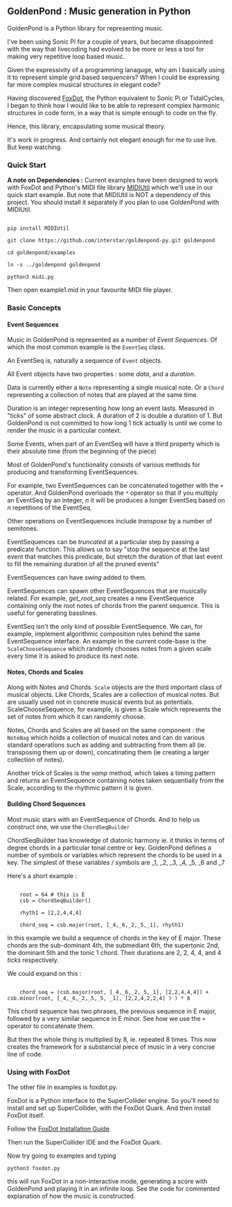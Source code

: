 
## GoldenPond : Music generation in Python
    

GoldenPond is a Python library for representing music.

I've been using Sonic Pi for a couple of years, but became disappointed with the way that livecoding had evolved to be more or less a tool for making very repetitive loop based music.

Given the expressivity of a programming lanaguge, why am I basically using it to represent simple grid based sequencers? When I could be expressing far more complex musical structures in elegant code?

Having discovered [FoxDot](https://foxdot.org/), the Python equivalent to Sonic Pi or TidalCycles, I began to think how I would like to be able to represent complex harmonic structures in code form, in a way that is simple enough to code on the fly.

Hence, this library, encapsulating some musical theory.

It's work in progress. And certainly not elegant enough for me to use live. But keep watching.

### Quick Start

**A note on Dependencies :** Current examples have been designed to work with FoxDot and Python's MIDI file library [MIDIUtil](https://pypi.org/project/MIDIUtil/) which we'll use in our quick start example. But note that MIDIUtil is NOT a dependency of this project. You should install it separately if you plan to use GoldenPond with MIDIUtil. 


```

pip install MIDIUtil

git clone https://github.com/interstar/goldenpond-py.git goldenpond

cd goldenpond/examples

ln -s ../goldenpond goldenpond

python3 midi.py

```

Then open example1.mid in your favourite MIDI file player.

### Basic Concepts


#### Event Sequences

Music in GoldenPond is represented as a number of *Event Sequences*. Of which the most common example is the ``EventSeq`` class.

An EventSeq is, naturally a sequence of ``Event`` objects.

All Event objects have two properties : some *data*, and a *duration*. 

Data is currently either a ``Note`` representing a single musical note. Or a ``Chord`` representing a collection of notes that are played at the same time.

Duration is an integer representing how long an event lasts. Measured in "ticks" of some abstract clock. A duration of 2 is double a duration of 1. But GoldenPond is not committed to how long 1 tick actually is until we come to render the music in a particular context.

Some Events, when part of an EventSeq will have a third property which is their absolute time (from the beginning of the piece)

Most of GoldenPond's functionality consists of various methods for producing and transforming EventSequences.

For example, two EventSequences can be concatenated together with the ``+`` operator. And GoldenPond overloads the ``*`` operator so that if you multiply an EventSeq by an integer, *n* it will be produces a longer EventSeq based on *n* repetitions of the EventSeq.

Other operations on EventSequences include *transpose* by a number of semitones. 

EventSequences can be *truncated* at a particular step by passing a predicate function. This allows us to say "stop the sequence at the last event that matches this predicate, but stretch the duration of that last event to fill the remaining duration of all the pruned events"

EventSequences can have *swing* added to them.

EventSequences can spawn other EventSequences that are musically related. For example, *get_root_seq* creates a new EventSequence containing only the root notes of chords from the parent sequence. This is useful for generating basslines.

EventSeq isn't the only kind of possible EventSequence. We can, for example, implement algorithmic composition rules behind the same EventSequence interface. An example in the current code-base is the ``ScaleChooseSequence`` which randomly chooses notes from a given scale every time it is asked to produce its next note. 

#### Notes, Chords and Scales

Along with Notes and Chords. ``Scale`` objects are the third important class of musical objects. Like Chords, Scales are a collection of musical notes. But are usually used not in concrete musical events but as potentials. ScaleChooseSequence, for example, is given a Scale which represents the set of notes from which it can randomly choose.

Notes, Chords and Scales are all based on the same component : the ``NoteBag`` which holds a collection of musical notes and can do various standard operations such as adding and subtracting from them all (ie. transposing them up or down), concatinating them (ie creating a larger collection of notes). 

Another trick of Scales is the *vamp* method, which takes a timing pattern and returns an EventSequence containing notes taken sequentially from the Scale, according to the rhythmic pattern it is given.

#### Building Chord Sequences

Most music stars with an EventSequence of Chords. And to help us construct one, we use the ``ChordSeqBuilder``

ChordSeqBuilder has knowledge of diatonic harmony ie. it thinks in terms of degree chords in a particular tonal centre or key. GoldenPond defines a number of symbols or variables which represent the chords to be used in a key. The simplest of these variables / symbols are _1, _2, _3, _4, _5, _6 and _7

Here's a short example :

```

    root = 64 # this is E
    csb = ChordSeqBuilder()
    
    rhyth1 = [2,2,4,4,4]
     
    chord_seq = csb.major(root, [_4,_6,_2,_5,_1], rhyth1)

```

In this example we build a sequence of chords in the key of E major. These chords are the sub-dominant 4th, the submediant 6th, the supertonic 2nd, the dominant 5th and the tonic 1 chord. Their durations are 2, 2, 4, 4, and 4 *ticks* respectively. 

We could expand on this :

```

    chord_seq = (csb.major(root, [_4,_6,_2,_5,_1], [2,2,4,4,4]) + csb.minor(root, [_4,_6,_2,_5,_5, _1], [2,2,4,2,2,4] ) ) * 8

```

This chord sequence has two phrases, the previous sequence in E major, followed by a very similar sequence in E minor. See how we use the ``+`` operator to concatenate them. 

But then the whole thing is multiplied by 8, ie. repeated 8 times. This now creates the framework for a substancial piece of music in a very concise line of code.




### Using with FoxDot

The other file in examples is foxdot.py.


FoxDot is a Python interface to the SuperCollider engine. So you'll need to install and set up SuperCollider, with the FoxDot Quark. And then install FoxDot itself. 

Follow the [FoxDot Installation Guide](https://foxdot.org/installation/).

Then run the SuperCollider IDE and the FoxDot Quark.

Now try going to examples and typing 

```
python3 foxdot.py

```

this will run FoxDot in a non-interactive mode, generating a score with GoldenPond and playing it in an infinite loop. See the code for commented explanation of how the music is constructed.



